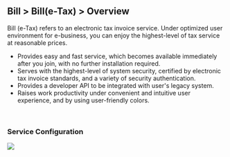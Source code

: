 ## Bill > Bill(e-Tax) > Overview

Bill (e-Tax) refers to an electronic tax invoice service. 
Under optimized user environment for e-business, you can enjoy the highest-level of tax service at reasonable prices. 

* Provides easy and fast service, which becomes available immediately after you join, with no further installation required. 
* Serves with the highest-level of system security, certified by electronic tax invoice standards, and a variety of security authentication. 
* Provides a developer API to be integrated with user's legacy system.  
* Raises work productivity under convenient and intuitive user experience, and by using user-friendly colors.  

<br/>

### Service Configuration 
![](http://static.toastoven.net/prod_toastbill/Bill(e-Tax)_overview01_en.png)
